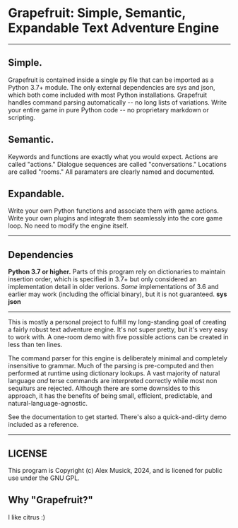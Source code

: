 # Grapefruit: Simple, Semantic, Expandable Text Adventure Engine
---
## Simple.
Grapefruit is contained inside a single py file that can be imported as a Python 3.7+ module.
The only external dependencies are sys and json, which both come included with most Python installations.
Grapefruit handles command parsing automatically -- no long lists of variations.
Write your entire game in pure Python code -- no proprietary markdown or scripting.

## Semantic.
Keywords and functions are exactly what you would expect.
Actions are called "actions."
Dialogue sequences are called "conversations."
Locations are called "rooms."
All paramaters are clearly named and documented.

## Expandable.
Write your own Python functions and associate them with game actions.
Write your own plugins and integrate them seamlessly into the core game loop.
No need to modify the engine itself.

---

## Dependencies
**Python 3.7 or higher.** Parts of this program rely on dictionaries to maintain insertion order, which is specified in 3.7+ but only considered an implementation detail in older verions. *Some* implementations of 3.6 and earlier may work (including the official binary), but it is not guaranteed.
**sys**
**json**

---

This is mostly a personal project to fulfill my long-standing goal of creating a fairly robust text adventure engine. It's not super pretty, but it's very easy to work with. A one-room demo with five possible actions can be created in less than ten lines.

The command parser for this engine is deliberately minimal and completely insensitive to grammar. Much of the parsing is pre-computed and then performed at runtime using dictionary lookups. A vast majority of natural language *and* terse commands are interpreted correctly while most non sequiturs are rejected. Although there are some downsides to this approach, it has the benefits of being small, efficient, predictable, and natural-language-agnostic.

See the documentation to get started. There's also a quick-and-dirty demo included as a reference.

---

## LICENSE
This program is Copyright (c) Alex Musick, 2024, and is licened for public use under the GNU GPL.

## Why "Grapefruit?"
I like citrus :)
